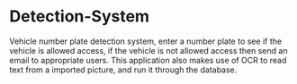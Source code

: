 # Detection-System
Vehicle number plate detection system, enter a number plate to see if the vehicle is allowed access, if the vehicle is not allowed access then send an email to appropriate users. This application also makes use of OCR to read text from a imported picture, and run it through the database.   

